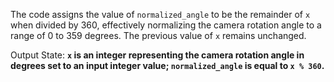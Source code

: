 The code assigns the value of `normalized_angle` to be the remainder of `x` when divided by 360, effectively normalizing the camera rotation angle to a range of 0 to 359 degrees. The previous value of `x` remains unchanged.

Output State: **`x` is an integer representing the camera rotation angle in degrees set to an input integer value; `normalized_angle` is equal to `x % 360`.**